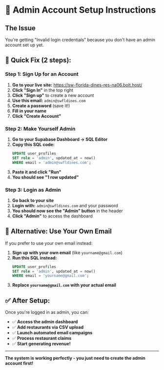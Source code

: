 # 🔐 Admin Account Setup Instructions

## The Issue
You're getting "Invalid login credentials" because you don't have an admin account set up yet.

## 🎯 **Quick Fix (2 steps):**

### **Step 1: Sign Up for an Account**
1. **Go to your live site:** https://sw-florida-dines-res-na06.bolt.host/
2. **Click "Sign In"** in the top right
3. **Click "Sign up"** to create a new account
4. **Use this email:** `admin@swfldines.com`
5. **Create a password** (save it!)
6. **Fill in your name**
7. **Click "Create Account"**

### **Step 2: Make Yourself Admin**
1. **Go to your Supabase Dashboard → SQL Editor**
2. **Copy this SQL code:**
   ```sql
   UPDATE user_profiles 
   SET role = 'admin', updated_at = now()
   WHERE email = 'admin@swfldines.com';
   ```
3. **Paste it and click "Run"**
4. **You should see "1 row updated"**

### **Step 3: Login as Admin**
1. **Go back to your site**
2. **Login with:** `admin@swfldines.com` and your password
3. **You should now see the "Admin" button** in the header
4. **Click "Admin"** to access the dashboard

## 🔧 **Alternative: Use Your Own Email**

If you prefer to use your own email instead:

1. **Sign up with your own email** (like `yourname@gmail.com`)
2. **Run this SQL instead:**
   ```sql
   UPDATE user_profiles 
   SET role = 'admin', updated_at = now()
   WHERE email = 'yourname@gmail.com';
   ```
3. **Replace `yourname@gmail.com` with your actual email**

## ✅ **After Setup:**

Once you're logged in as admin, you can:
- ✅ **Access the admin dashboard**
- ✅ **Add restaurants via CSV upload**
- ✅ **Launch automated email campaigns**
- ✅ **Process restaurant claims**
- ✅ **Start generating revenue!**

---

**The system is working perfectly - you just need to create the admin account first!**